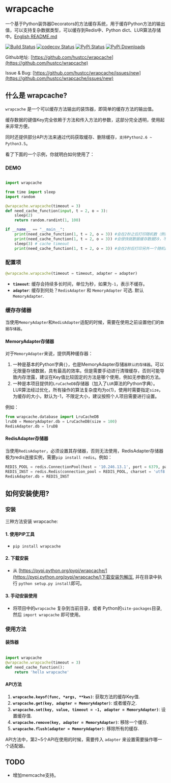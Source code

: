 # wrapcache

一个基于Python装饰器Decorators的方法缓存系统，用于缓存Python方法的输出值，可以支持复杂数据类型，可以缓存到Redis中、Python dict、LUR算法存储中。[English README.md](README.md)

[![Build Status](https://travis-ci.org/hustcc/wrapcache.svg)](https://travis-ci.org/hustcc/wrapcache) [![codecov Status](https://codecov.io/github/hustcc/wrapcache/coverage.svg?branch=master)](https://codecov.io/github/hustcc/wrapcache?branch=master) [![PyPi Status](https://img.shields.io/pypi/v/wrapcache.svg)](https://pypi.python.org/pypi/wrapcache) [![PyPi Downloads](https://img.shields.io/pypi/dm/wrapcache.svg)](https://pypi.python.org/pypi/wrapcache)

Github地址: [https://github.com/hustcc/wrapcache](https://github.com/hustcc/wrapcache)

Issue & Bug: [https://github.com/hustcc/wrapcache/issues/new](https://github.com/hustcc/wrapcache/issues/new)


## 什么是 wrapcache?

`wrapcache` 是一个可以缓存方法输出的装饰器，即简单的缓存方法的输出值。

缓存数据的键值Key完全依赖于方法和传入方法的参数，这部分完全透明，使用起来非常方便。

同时还提供部分API方法来通过代码获取缓存、删除缓存，`支持Python2.6 ~ Python3.5`。

看了下面的一个示例，你就明白如何使用了：

### DEMO

```python

import wrapcache

from time import sleep
import random

@wrapcache.wrapcache(timeout = 3)
def need_cache_function(input, t = 2, o = 3):
    sleep(2)
    return random.randint(1, 100)

if __name__ == "__main__":
	print(need_cache_function(1, t = 2, o = 3)) #会在2秒之后打印随机数（例如59）
	print(need_cache_function(1, t = 2, o = 3)) #会很快就数据缓存数据59，不需要等待2秒
	sleep(3) # cache timeout
	print(need_cache_function(1, t = 2, o = 3)) #会在2秒后打印另外一个随机数，一般不会等于59


```

### 配置项

```python
@wrapcache.wrapcache(timeout = timeout, adapter = adapter)
```

 - **`timeout`**: 缓存会持续多长时间，单位为秒，如果为`-1`，表示不缓存。
 - **`adapter`**: 缓存到何处？`RedisAdapter` 和 `MemoryAdapter` 可选. 默认 `MemoryAdapter`.

### 缓存存储器

当使用`MemoryAdapter`和`RedisAdapter`适配的时候，需要在使用之前设置他们的`数据存储器`。


#### MemoryAdapter存储器

对于`MemoryAdapter`来说，提供两种缓存器：

1. 一种是基本的Python字典`{}`，也是MemoryAdapter存储`器默认的存储器`。可以无限量存储数据，具有最高的效率。但是需要手动进行清理缓存，否则可能导致内存泄露，建议在Key值比较固定的方法是哪个使用，例如无参数的方法。
2. 一种是本项目提供的`LruCacheDB`存储器（加入了`LUR`算法的Python字典）。LUR算法经过优化，所有操作的算法复杂度均为o(1)，使用时需要指定`size`，为缓存的大小，默认为-1，不限定大小，建议按照个人项目需要进行设置。

例如：

```python
from wrapcache.database import LruCacheDB
lruDB = MemoryAdapter.db = LruCacheDB(size = 100)
RedisAdapter.db = lruDB
```

#### RedisAdapter存储器

当使用`RedisAdapter`，必须设置其存储器，否则无法使用，RedisAdapter存储器极为redis连接实例，需要`pip install redis`。例如：

```python
REDIS_POOL = redis.ConnectionPool(host = '10.246.13.1', port = 6379, password = 'redis_pwd', db = 1)
REDIS_INST = redis.Redis(connection_pool = REDIS_POOL, charset = 'utf8')
RedisAdapter.db = REDIS_INST
```

## 如何安装使用?

### 安装

三种方法安装 wrapcache: 

#### 1. 使用PIP工具

 - `pip install wrapcache`

#### 2. 下载安装

 - 从 [https://pypi.python.org/pypi/wrapcache/](https://pypi.python.org/pypi/wrapcache/)下载安装包解压, 并在目录中执行 `python setup.py install`即可。

#### 3. 手动安装使用

 - 将项目中的`wrapcache` 复杂到当前目录，或者 Python的`site-packages`目录, 然后 `import wrapcache` 即可使用。


### 使用方法

#### 装饰器

```python

import wrapcache
@wrapcache.wrapcache(timeout = 3)
def need_cache_function():
	return 'hello wrapcache'

```

#### API方法

1. **`wrapcache.keyof(func, *args, **kws)`**: 获取方法的缓存Key值.
2. **`wrapcache.get(key, adapter = MemoryAdapter)`**: 或者缓存之.
3. **`wrapcache.set(key, value, timeout = -1, adapter = MemoryAdapter)`**: 设置缓存值.
4. **`wrapcache.remove(key, adapter = MemoryAdapter)`**: 移除一个缓存.
5. **`wrapcache.flush(adapter = MemoryAdapter)`**: 移除所有的缓存.

API方法中，第2~5个API在使用的时候，需要传入 `adapter` 来设置需要操作哪一个适配器。


## TODO

 - 增加memcache支持。